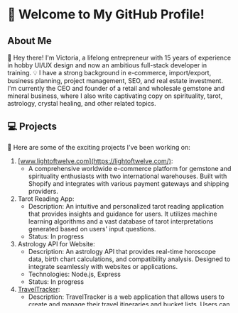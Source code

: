 # 👋 Welcome to My GitHub Profile!

## About Me
🚀 Hey there! I'm Victoria, a lifelong entrepreneur with 15 years of experience in hobby UI/UX design and now an ambitious full-stack developer in training. 💡 I have a strong background in e-commerce, import/export, business planning, project management, SEO, and real estate investment. I'm currently the CEO and founder of a retail and wholesale gemstone and mineral business, where I also write captivating copy on spirituality, tarot, astrology, crystal healing, and other related topics.

## 💻 Projects
🔭 Here are some of the exciting projects I've been working on:

1. [www.lightoftwelve.com](https://lightoftwelve.com/): 
   - A comprehensive worldwide e-commerce platform for gemstone and spirituality enthusiasts with two international warehouses. Built with Shopify and integrates with various payment gateways and shipping providers.
2. Tarot Reading App: 
   - Description: An intuitive and personalized tarot reading application that provides insights and guidance for users. It utilizes machine learning algorithms and a vast database of tarot interpretations generated based on users' input questions.
   - Status: In progress
3. Astrology API for Website: 
   - Description: An astrology API that provides real-time horoscope data, birth chart calculations, and compatibility analysis. Designed to integrate seamlessly with websites or applications.
   - Technologies: Node.js, Express
   - Status: In progress
4. [TravelTracker](https://lightoftwelve.github.io/travel-tracker/): 
   - Description: TravelTracker is a web application that allows users to create and manage their travel itineraries and bucket lists. Users can create a bucket list of places to visit, plan activities on a calendar, explore destinations on an interactive map, and check weather information for selected locations. It aims to become an all-in-one trip planning and booking app, incorporating hotel, car rentals, events, ticket rentals, and an AI travel assistant to help users plan tasks and make trips manageable.
   - Technologies: MapBox API, OpenWeatherMap, DayJS, jQuery, JS, HTML, CSS
   - Status: Ongoing development

Feel free to explore these projects and provide any feedback or suggestions!

## 🛠️ Skills
🔧 Throughout my journey, I've acquired a diverse set of skills:

- Frontend: HTML, CSS, JavaScript, Node.js, React, Vue.js, jQuery
- Backend: Node.js, Express.js, MongoDB, MySQL, API
- Libraries: Bootstrap, Materialize, Owl Carousel, jQuery FancyBox
- Other: Bookshelf.js
- Design: UI/UX, Lightroom, Photoshop, Canva, Midjourney, Dall-E
- Business: E-commerce, Project Management, Business Planning, Financial Management, Forecasting, Marketing
- Other: Import/Export, Real Estate Investment, Copywriting, SEO Expertise, SEMrush, SurferSEO, Google Analytics, Google Search Console


## 📫 Contact
📧 Want to collaborate or have any questions? Feel free to reach out to me through the following:
- Email: [info@lightoftwelve.com](mailto:info@lightoftwelve.com)
- LinkedIn: [Victoria Alawi](https://www.linkedin.com/in/victoria-alawi-872984250)

Let's connect and create something awesome together!


## ✍️ Blog
📝 I love sharing my thoughts and insights on my blogs. Here are two captivating blogs from my e-commerce business that not only provide valuable information but also help drive organic traffic through SEO strategies:

- [Learning About Tarot](https://lightoftwelve.com/blogs/learning-about-tarot): "Tarot Card Reading: Unlocking the Secrets of the Arcana." 
- [The Healing Crystal Guide](https://lightoftwelve.com/blogs/the-healing-crystal-guide): "Harnessing the Power of Crystals: Exploring the Healing Energies, Science and History of these fascinating gemstones."

Take a look and let me know your thoughts!

## 🎉 Fun Fact
⚡️ Fun Fact: Did you know that crystals have been used for centuries for their healing properties and spiritual significance? Different crystals are believed to possess unique energies and can be used for various purposes, such as promoting balance, enhancing focus, or attracting positive energy. From ancient civilizations to modern practices, crystals continue to captivate us with their beauty and metaphysical properties.
